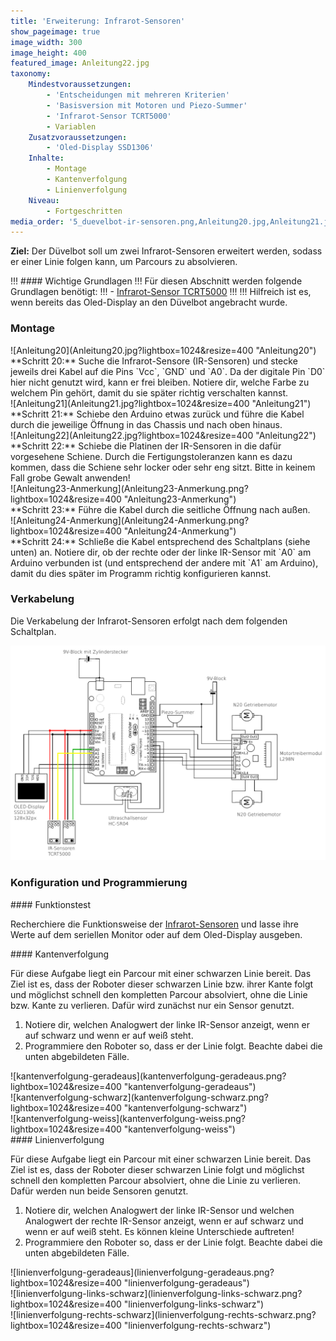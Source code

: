 ```yaml
---
title: 'Erweiterung: Infrarot-Sensoren'
show_pageimage: true
image_width: 300
image_height: 400
featured_image: Anleitung22.jpg
taxonomy:
    Mindestvoraussetzungen:
        - 'Entscheidungen mit mehreren Kriterien'
        - 'Basisversion mit Motoren und Piezo-Summer'
        - 'Infrarot-Sensor TCRT5000'
        - Variablen
    Zusatzvoraussetzungen:
        - 'Oled-Display SSD1306'
    Inhalte:
        - Montage
        - Kantenverfolgung
        - Linienverfolgung
    Niveau:
        - Fortgeschritten
media_order: '5_duevelbot-ir-sensoren.png,Anleitung20.jpg,Anleitung21.jpg,Anleitung22.jpg,Anleitung23-Anmerkung.png,Anleitung24-Anmerkung.png,kantenverfolgung-geradeaus.png,kantenverfolgung-schwarz.png,kantenverfolgung-weiss.png,linienverfolgung-geradeaus.png,linienverfolgung-links-schwarz.png,linienverfolgung-rechts-schwarz.png'
---
```


**Ziel:** Der Düvelbot soll um zwei Infrarot-Sensoren erweitert werden, sodass er einer Linie folgen kann, um Parcours zu absolvieren.

!!! #### Wichtige Grundlagen
!!! Für diesen Abschnitt werden folgende Grundlagen benötigt:
!!! - [Infrarot-Sensor TCRT5000](/arduinoskript/bauteilkunde/sensoren/infrarot-sensor-tcrt5000)
!!!
!!! Hilfreich ist es, wenn bereits das Oled-Display an den Düvelbot angebracht wurde.


### Montage

<div class="flex-box" style="align-items: center;">
<div markdown="1"> ![Anleitung20](Anleitung20.jpg?lightbox=1024&resize=400 "Anleitung20") </div>
<div markdown="1"> **Schritt 20:** Suche die Infrarot-Sensore (IR-Sensoren) und stecke jeweils drei Kabel auf die Pins `Vcc`, `GND` und `A0`. Da der digitale Pin `D0` hier nicht genutzt wird, kann er frei bleiben. Notiere dir, welche Farbe zu welchem Pin gehört, damit du sie später richtig verschalten kannst. </div>
</div>
<div class="flex-box" style="align-items: center;">
<div markdown="1"> ![Anleitung21](Anleitung21.jpg?lightbox=1024&resize=400 "Anleitung21") </div>
<div markdown="1"> **Schritt 21:** Schiebe den Arduino etwas zurück und führe die Kabel durch die jeweilige Öffnung in das Chassis und nach oben hinaus. </div>
</div>
<div class="flex-box" style="align-items: center;">
<div markdown="1"> ![Anleitung22](Anleitung22.jpg?lightbox=1024&resize=400 "Anleitung22") </div>
<div markdown="1"> **Schritt 22:** Schiebe die Platinen der IR-Sensoren in die dafür vorgesehene Schiene. Durch die Fertigungstoleranzen kann es dazu kommen, dass die Schiene sehr locker oder sehr eng sitzt. Bitte in keinem Fall grobe Gewalt anwenden! </div>
</div>
<div class="flex-box" style="align-items: center;">
<div markdown="1"> ![Anleitung23-Anmerkung](Anleitung23-Anmerkung.png?lightbox=1024&resize=400 "Anleitung23-Anmerkung") </div>
<div markdown="1"> **Schritt 23:** Führe die Kabel durch die seitliche Öffnung nach außen. </div>
</div>
<div class="flex-box" style="align-items: center;">
<div markdown="1"> ![Anleitung24-Anmerkung](Anleitung24-Anmerkung.png?lightbox=1024&resize=400 "Anleitung24-Anmerkung") </div>
<div markdown="1"> **Schritt 24:** Schließe die Kabel entsprechend des Schaltplans (siehe unten) an. Notiere dir, ob der rechte oder der linke IR-Sensor mit `A0` am Arduino verbunden ist (und entsprechend der andere mit `A1` am Arduino), damit du dies später im Programm richtig konfigurieren kannst. </div>
</div>


### Verkabelung

Die Verkabelung der Infrarot-Sensoren erfolgt nach dem folgenden Schaltplan.

![Schaltplan für die Infrarot-Sensoren](5_duevelbot-ir-sensoren.png?lightbox=1024&resize=800&classes=caption "Schaltplan für die Infrarot-Sensoren.")


### Konfiguration und Programmierung

<div markdown="1" class="aufgabe">
#### Funktionstest

Recherchiere die Funktionsweise der [Infrarot-Sensoren](/arduinoskript/bauteilkunde/sensoren/infrarot-sensor-tcrt5000) und lasse ihre Werte auf dem seriellen Monitor oder auf dem Oled-Display ausgeben.

</div>

<div markdown="1" class="aufgabe">
#### Kantenverfolgung

Für diese Aufgabe liegt ein Parcour mit einer schwarzen Linie bereit. Das Ziel ist es, dass der Roboter dieser schwarzen Linie bzw. ihrer Kante folgt und möglichst schnell den kompletten Parcour absolviert, ohne die Linie bzw. Kante zu verlieren. Dafür wird zunächst nur ein Sensor genutzt.

1. Notiere dir, welchen Analogwert der linke IR-Sensor anzeigt, wenn er auf schwarz und wenn er auf weiß steht.
2. Programmiere den Roboter so, dass er der Linie folgt. Beachte dabei die unten abgebildeten Fälle.

<div class="flex-box" style="align-items: center;">
<div markdown="1"> ![kantenverfolgung-geradeaus](kantenverfolgung-geradeaus.png?lightbox=1024&resize=400 "kantenverfolgung-geradeaus") </div>
<div markdown="1"> ![kantenverfolgung-schwarz](kantenverfolgung-schwarz.png?lightbox=1024&resize=400 "kantenverfolgung-schwarz") </div>
<div markdown="1"> ![kantenverfolgung-weiss](kantenverfolgung-weiss.png?lightbox=1024&resize=400 "kantenverfolgung-weiss") </div>
</div>

</div>

<div markdown="1" class="aufgabe">
#### Linienverfolgung

Für diese Aufgabe liegt ein Parcour mit einer schwarzen Linie bereit. Das Ziel ist es, dass der Roboter dieser schwarzen Linie folgt und möglichst schnell den kompletten Parcour absolviert, ohne die Linie zu verlieren. Dafür werden nun beide Sensoren genutzt.

1. Notiere dir, welchen Analogwert der linke IR-Sensor und welchen Analogwert der rechte IR-Sensor anzeigt, wenn er auf schwarz und wenn er auf weiß steht. Es können kleine Unterschiede auftreten!
2. Programmiere den Roboter so, dass er der Linie folgt. Beachte dabei die unten abgebildeten Fälle.

<div class="flex-box" style="align-items: center;">
<div markdown="1"> ![linienverfolgung-geradeaus](linienverfolgung-geradeaus.png?lightbox=1024&resize=400 "linienverfolgung-geradeaus") </div>
<div markdown="1"> ![linienverfolgung-links-schwarz](linienverfolgung-links-schwarz.png?lightbox=1024&resize=400 "linienverfolgung-links-schwarz") </div>
<div markdown="1"> ![linienverfolgung-rechts-schwarz](linienverfolgung-rechts-schwarz.png?lightbox=1024&resize=400 "linienverfolgung-rechts-schwarz") </div>
</div>

</div>

<!-- Linienverfolgung per Steuern und Regeln -->
